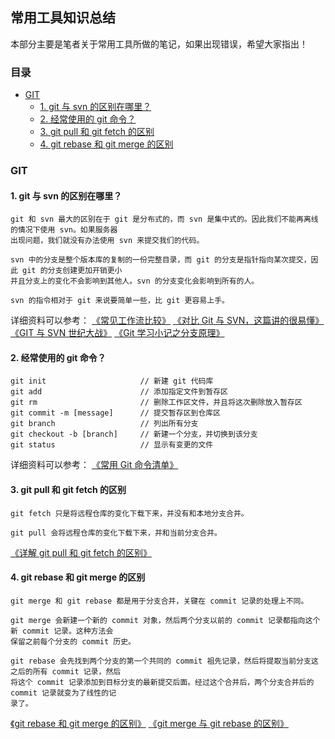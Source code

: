 ## 常用工具知识总结

本部分主要是笔者关于常用工具所做的笔记，如果出现错误，希望大家指出！

### 目录

- [GIT](#git)
  - [1. git 与 svn 的区别在哪里？](#1-git-与-svn-的区别在哪里)
  - [2. 经常使用的 git 命令？](#2-经常使用的-git-命令)
  - [3. git pull 和 git fetch 的区别](#3-git-pull-和-git-fetch-的区别)
  - [4. git rebase 和 git merge 的区别](#4-git-rebase-和-git-merge-的区别)

### GIT

#### 1. git 与 svn 的区别在哪里？

```
git 和 svn 最大的区别在于 git 是分布式的，而 svn 是集中式的。因此我们不能再离线的情况下使用 svn。如果服务器
出现问题，我们就没有办法使用 svn 来提交我们的代码。

svn 中的分支是整个版本库的复制的一份完整目录，而 git 的分支是指针指向某次提交，因此 git 的分支创建更加开销更小
并且分支上的变化不会影响到其他人。svn 的分支变化会影响到所有的人。

svn 的指令相对于 git 来说要简单一些，比 git 更容易上手。
```

详细资料可以参考：
[《常见工作流比较》](https://github.com/geeeeeeeeek/git-recipes/wiki/3.5-%E5%B8%B8%E8%A7%81%E5%B7%A5%E4%BD%9C%E6%B5%81%E6%AF%94%E8%BE%83)
[《对比 Git 与 SVN，这篇讲的很易懂》](https://juejin.im/post/5bd95bf4f265da392c5307eb)
[《GIT 与 SVN 世纪大战》](https://blog.csdn.net/github_33304260/article/details/80171456)
[《Git 学习小记之分支原理》](https://www.jianshu.com/p/e8ad60710017)

#### 2. 经常使用的 git 命令？

```
git init                     // 新建 git 代码库
git add                      // 添加指定文件到暂存区
git rm                       // 删除工作区文件，并且将这次删除放入暂存区
git commit -m [message]      // 提交暂存区到仓库区
git branch                   // 列出所有分支
git checkout -b [branch]     // 新建一个分支，并切换到该分支
git status                   // 显示有变更的文件
```

详细资料可以参考：
[《常用 Git 命令清单》](http://www.ruanyifeng.com/blog/2015/12/git-cheat-sheet.html)

#### 3. git pull 和 git fetch 的区别

```
git fetch 只是将远程仓库的变化下载下来，并没有和本地分支合并。

git pull 会将远程仓库的变化下载下来，并和当前分支合并。
```

[《详解 git pull 和 git fetch 的区别》](https://blog.csdn.net/weixin_41975655/article/details/82887273)

#### 4. git rebase 和 git merge 的区别

```
git merge 和 git rebase 都是用于分支合并，关键在 commit 记录的处理上不同。

git merge 会新建一个新的 commit 对象，然后两个分支以前的 commit 记录都指向这个新 commit 记录。这种方法会
保留之前每个分支的 commit 历史。

git rebase 会先找到两个分支的第一个共同的 commit 祖先记录，然后将提取当前分支这之后的所有 commit 记录，然后
将这个 commit 记录添加到目标分支的最新提交后面。经过这个合并后，两个分支合并后的 commit 记录就变为了线性的记
录了。
```

[《git rebase 和 git merge 的区别》](https://www.jianshu.com/p/f23f72251abc)
[《git merge 与 git rebase 的区别》](https://blog.csdn.net/liuxiaoheng1992/article/details/79108233)

